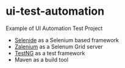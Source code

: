 # ui-test-automation
Example of UI Automation Test Project

- [Selenide](https://github.com/selenide/selenide) 
as a Selenium based framework
- [Zalenium](https://github.com/zalando/zalenium)
as a Selenum Grid server
- [TestNG](https://github.com/cbeust/testng)
as a test framework
- Maven
as a build tool

